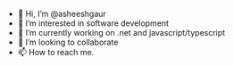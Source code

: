 - 👋 Hi, I’m @asheeshgaur
- 👀 I’m interested in software development
- 🌱 I’m currently working on .net and javascript/typescript
- 💞️ I’m looking to collaborate
- 📫 How to reach me.
